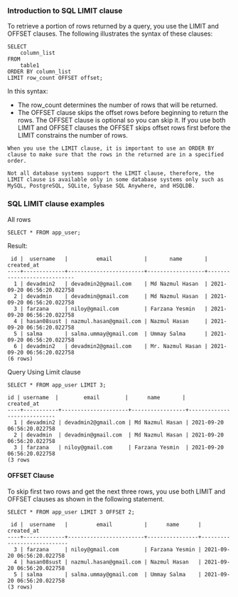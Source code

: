 ### Introduction to SQL LIMIT clause

To retrieve a portion of rows returned by a query, you use the LIMIT and OFFSET clauses. The following illustrates the syntax of these clauses:

```
SELECT 
    column_list
FROM
    table1
ORDER BY column_list
LIMIT row_count OFFSET offset;
```

In this syntax:

* The row_count determines the number of rows that will be returned.
* The OFFSET  clause skips the offset rows before beginning to return the rows. The OFFSET clause is optional so you can skip it. If you use both LIMIT and OFFSET clauses the OFFSET  skips offset rows first before the LIMIT  constrains the number of rows.

```
When you use the LIMIT clause, it is important to use an ORDER BY clause to make sure that the rows in the returned are in a specified order.
```

```
Not all database systems support the LIMIT clause, therefore, the LIMIT clause is available only in some database systems only such as MySQL, PostgreSQL, SQLite, Sybase SQL Anywhere, and HSQLDB.
```

### SQL LIMIT clause examples

All rows

```
SELECT * FROM app_user;
```

Result:

```
 id |  username   |         email          |       name       |         created_at         
----+-------------+------------------------+------------------+----------------------------
  1 | devadmin2   | devadmin2@gmail.com    | Md Nazmul Hasan  | 2021-09-20 06:56:20.022758
  2 | devadmin    | devadmin@gmail.com     | Md Nazmul Hasan  | 2021-09-20 06:56:20.022758
  3 | farzana     | niloy@gmail.com        | Farzana Yesmin   | 2021-09-20 06:56:20.022758
  4 | hasan08sust | nazmul.hasan@gmail.com | Nazmul Hasan     | 2021-09-20 06:56:20.022758
  5 | salma       | salma.ummay@gmail.com  | Ummay Salma      | 2021-09-20 06:56:20.022758
  6 | devadmin2   | devadmin2@gmail.com    | Mr. Nazmul Hasan | 2021-09-20 06:56:20.022758
(6 rows)

```

Query Using Limit clause

```
SELECT * FROM app_user LIMIT 3;
```

```
id | username  |        email        |      name       |         created_at         
----+-----------+---------------------+-----------------+----------------------------
  1 | devadmin2 | devadmin2@gmail.com | Md Nazmul Hasan | 2021-09-20 06:56:20.022758
  2 | devadmin  | devadmin@gmail.com  | Md Nazmul Hasan | 2021-09-20 06:56:20.022758
  3 | farzana   | niloy@gmail.com     | Farzana Yesmin  | 2021-09-20 06:56:20.022758
(3 rows
```


#### OFFSET Clause

To skip first two rows and get the next three rows, you use both LIMIT and OFFSET clauses as shown in the following statement.
```
SELECT * FROM app_user LIMIT 3 OFFSET 2;
```

```
 id |  username   |         email          |      name      |         created_at         
----+-------------+------------------------+----------------+----------------------------
  3 | farzana     | niloy@gmail.com        | Farzana Yesmin | 2021-09-20 06:56:20.022758
  4 | hasan08sust | nazmul.hasan@gmail.com | Nazmul Hasan   | 2021-09-20 06:56:20.022758
  5 | salma       | salma.ummay@gmail.com  | Ummay Salma    | 2021-09-20 06:56:20.022758
(3 rows)
```